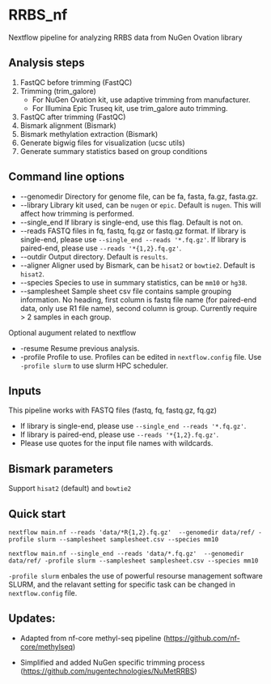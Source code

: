 # RRBS_nf
Nextflow pipeline for analyzing RRBS data from NuGen Ovation library

## Analysis steps
1. FastQC before trimming (FastQC)
2. Trimming (trim_galore)
    * For NuGen Ovation kit, use adaptive trimming from manufacturer.
    * For Illumina Epic Truseq kit, use trim_galore auto trimming.
3. FastQC after trimming (FastQC)
4. Bismark alignment (Bismark)
5. Bismark methylation extraction (Bismark)
6. Generate bigwig files for visualization (ucsc utils)
7. Generate summary statistics based on group conditions 

## Command line options
- --genomedir     Directory for genome file, can be fa, fasta, fa.gz, fasta.gz.
- --library       Library kit used, can be `nugen` or `epic`. Default is `nugen`. This will affect how trimming is performed.
- --single_end    If library is single-end, use this flag. Default is not on.
- --reads         FASTQ files in fq, fastq, fq.gz or fastq.gz format. If library is single-end, please use `--single_end --reads '*.fq.gz'`. If library is paired-end, please use `--reads '*{1,2}.fq.gz'`.
- --outdir        Output directory. Default is `results`.
- --aligner       Aligner used by Bismark, can be `hisat2` or `bowtie2`. Default is `hisat2`.
- --species       Species to use in summary statistics, can be `mm10` or `hg38`. 
- --samplesheet   Sample sheet csv file contains sample grouping information. No heading, first column is fastq file name (for paired-end data, only use R1 file name), second column is group. Currently require > 2 samples in each group.

Optional augument related to nextflow
- -resume         Resume previous analysis.
- -profile        Profile to use. Profiles can be edited in `nextflow.config` file. Use `-profile slurm` to use slurm HPC scheduler.


## Inputs
This pipeline works with FASTQ files (fastq, fq, fastq.gz, fq.gz)
* If library is single-end, please use `--single_end --reads '*.fq.gz'`.
* If library is paired-end, please use `--reads '*{1,2}.fq.gz'`.
* Please use quotes for the input file names with wildcards.

## Bismark parameters
Support `hisat2` (default) and `bowtie2`

## Quick start
```nextflow main.nf --reads 'data/*R{1,2}.fq.gz'  --genomedir data/ref/ -profile slurm --samplesheet samplesheet.csv --species mm10```

```nextflow main.nf --single_end --reads 'data/*.fq.gz'  --genomedir data/ref/ -profile slurm --samplesheet samplesheet.csv --species mm10```

`-profile slurm` enbales the use of powerful resourse management software SLURM, and the relavant setting for specific task can be changed in `nextflow.config` file.

## Updates:
* Adapted from nf-core methyl-seq pipeline (https://github.com/nf-core/methylseq)

* Simplified and added NuGen specific trimming process (https://github.com/nugentechnologies/NuMetRRBS)

